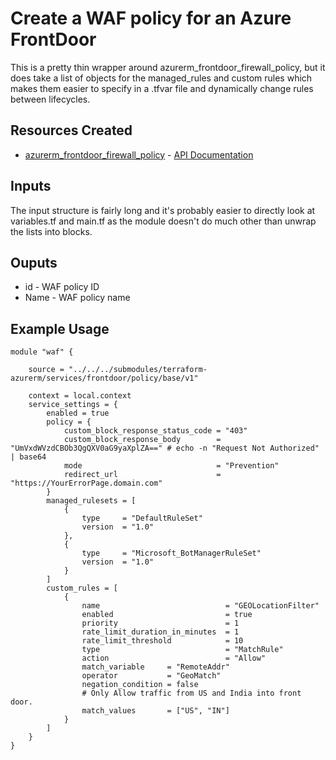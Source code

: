 # Create a WAF policy for an Azure FrontDoor

This is a pretty thin wrapper around azurerm_frontdoor_firewall_policy, but it does take a list of objects
for the managed_rules and custom rules which makes them easier to specify in a .tfvar file and dynamically
change rules between lifecycles.

## Resources Created

- [azurerm_frontdoor_firewall_policy](https://registry.terraform.io/providers/hashicorp/azurerm/latest/docs/resources/frontdoor_firewall_policy) - [API Documentation](https://docs.microsoft.com/en-us/rest/api/frontdoorservice/webapplicationfirewall/policies/createorupdate)

## Inputs

The input structure is fairly long and it's probably easier to directly look at variables.tf and main.tf
as the module doesn't do much other than unwrap the lists into blocks.

## Ouputs
- id - WAF policy ID
- Name - WAF policy name

## Example Usage

```hcl
module "waf" {
    
    source = "../../../submodules/terraform-azurerm/services/frontdoor/policy/base/v1"
    
    context = local.context 
    service_settings = {
        enabled = true 
        policy = {
            custom_block_response_status_code = "403"
            custom_block_response_body        = "UmVxdWVzdCBOb3QgQXV0aG9yaXplZA==" # echo -n "Request Not Authorized" | base64
            mode                              = "Prevention"
            redirect_url                      = "https://YourErrorPage.domain.com" 
        }
        managed_rulesets = [
            {        
                type     = "DefaultRuleSet"
                version  = "1.0"   
            },
            {        
                type     = "Microsoft_BotManagerRuleSet"
                version  = "1.0"   
            }
        ]
        custom_rules = [
            {
                name                            = "GEOLocationFilter"
                enabled                         = true
                priority                        = 1
                rate_limit_duration_in_minutes  = 1
                rate_limit_threshold            = 10
                type                            = "MatchRule"
                action                          = "Allow"
                match_variable     = "RemoteAddr"
                operator           = "GeoMatch"
                negation_condition = false
                # Only Allow traffic from US and India into front door.
                match_values       = ["US", "IN"]
            }
        ]
    }
}
```
